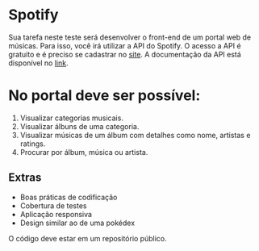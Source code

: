 # Spotify

Sua tarefa neste teste será desenvolver o front-end de um portal web de músicas. Para isso, você irá utilizar a API do Spotify. O acesso a API é gratuito e é preciso se cadastrar no [site](https://www.spotify.com/br/). A documentação da API está disponível no [link](https://developer.spotify.com/documentation/web-api/).
 

# No portal deve ser possível:
1. Visualizar categorias musicais.
2. Visualizar álbuns de uma categoria.
3. Visualizar músicas de um álbum com detalhes como nome, artistas e ratings.
4. Procurar por álbum, música ou artista.

## Extras

* Boas práticas de codificação
* Cobertura de testes
* Aplicação responsiva
* Design similar ao de uma pokédex


O código deve estar em um repositório público.
